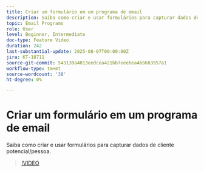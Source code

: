 ```yaml
---
title: Criar um formulário em um programa de email
description: Saiba como criar e usar formulários para capturar dados de cliente potencial/pessoa.
topic: Email Programs
role: User
level: Beginner, Intermediate
doc-type: Feature Video
duration: 242
last-substantial-update: 2025-08-07T00:00:00Z
jira: KT-18711
source-git-commit: 543139a4013eedcea421bb7eeebea4bb683957a1
workflow-type: tm+mt
source-wordcount: '38'
ht-degree: 0%

---
```



# Criar um formulário em um programa de email

Saiba como criar e usar formulários para capturar dados de cliente potencial/pessoa.

>[!VIDEO](https://video.tv.adobe.com/v/3470632/?learn=on&enablevpops)

